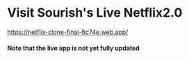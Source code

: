 <h1>Visit Sourish's Live Netflix2.0</h1>

https://netflix-clone-final-6c74e.web.app/

<h4>Note that the live app is not yet fully updated</h4>
